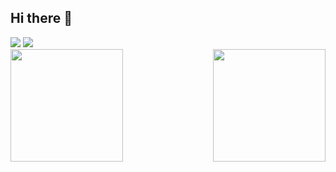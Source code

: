 ## Hi there 👋
<div> 
  <a href="https://www.linkedin.com/in/luankevinferreira" target="_blank"><img src="https://img.shields.io/badge/-LinkedIn-%230077B5?style=for-the-badge&logo=linkedin&logoColor=white" target="_blank"></a> 
   <a href="https://stackoverflow.com/users/4588977/luan-kevin-ferreira?tab=profile" target="_blank"><img src="https://img.shields.io/badge/Stack_Overflow-FE7A16?style=for-the-badge&logo=stack-overflow&logoColor=white" target="_blank"></a> 
</div>

  <a href="https://github.com/luankevinferreira">
  <img align="left" height="180em" src="https://github-readme-stats.vercel.app/api?username=luankevinferreira&show_icons=true&theme=dark&include_all_commits=true&count_private=true"/>
  <img align="right" height="180em" src="https://github-readme-stats.vercel.app/api/top-langs/?username=luankevinferreira&layout=compact&langs_count=7&theme=dark"/>
